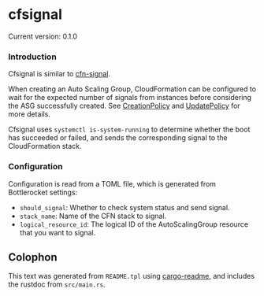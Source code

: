 # cfsignal

Current version: 0.1.0

### Introduction

Cfsignal is similar to [cfn-signal](https://docs.aws.amazon.com/AWSCloudFormation/latest/UserGuide/cfn-signal.html).

When creating an Auto Scaling Group, CloudFormation can be configured to wait for the expected number of signals from instances before considering the ASG successfully created. See [CreationPolicy](https://docs.aws.amazon.com/AWSCloudFormation/latest/UserGuide/aws-attribute-creationpolicy.html) and [UpdatePolicy](https://docs.aws.amazon.com/AWSCloudFormation/latest/UserGuide/aws-attribute-updatepolicy.html) for more details.

Cfsignal uses `systemctl is-system-running` to determine whether the boot has succeeded or failed, and sends the corresponding signal to the CloudFormation stack.

### Configuration

Configuration is read from a TOML file, which is generated from Bottlerocket settings:
* `should_signal`: Whether to check system status and send signal.
* `stack_name`: Name of the CFN stack to signal.
* `logical_resource_id`: The logical ID of the AutoScalingGroup resource that you want to signal.

## Colophon

This text was generated from `README.tpl` using [cargo-readme](https://crates.io/crates/cargo-readme), and includes the rustdoc from `src/main.rs`.